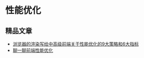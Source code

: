 # 性能优化
<!-- ['❌','✅','🔥','⭐'] -->



<roadmap :data="[
  {title:'性能优化',download:true,x:400,y:20},
  { title:'文件加载的更快', y:220,
    left:[
      ['选择图片格式',[
        ['图片压缩'],
        ['png'],
        ['jpg'],
        ['webp'],
      ]],
      ['js压缩'],
      ['文件更小',[
        ['css压缩'],
        ['js压缩'],
        ['css压缩'],
      ]],
    ],
    right:[
      ['CDN'],
      ['善用缓存',[
        ['http缓存'],
        ['接口缓存'],
        ['路由缓存'],
      ]],
      ['懒加载',[
        ['图片'],
        ['路由'],
      ]],
      ['预加载'],
      ['Treeshaking',[
        ['按需加载'],
        ['rollup'],
      ]],
      ['版本管理'],
    ]
  } ,
  { title:'代码执行的更快', y:200,
    left:[
      ['css性能优化'],
      ['js优化'],
      ['SSR'],
      ['页面静态化'],
    ],
    right:[
      ['减少Dom操作'],
      ['Vue性能优化'],
      ['React性能优化'],
    ]
  } ,
    { title:'研发效率更快', 
    left:[
      ['工程化'],
      ['规范'],
      ['研发流程'],
    ],
    right:[
      ['自动化上线'],
      ['JS执行逻辑'],
    ]
  } ,
  { title:'性能指标', 
    left:[
      ['TTI'],
      ['LCP'],
      ['FP'],
    ],
    right:[
      ['Performance'],
      ['lighthouse'],
      ['性能监控'],
      ['错误监控'],
    ]
  } ,
  {title:'进阶必备'},
]" />


<!-- ## 技术文档 -->
## 精品文章

* [浏览器的渲染写给中高级前端关于性能优化的9大策略和6大指标](https://juejin.cn/post/6981673766178783262)
* [聊一聊前端性能优化](https://juejin.cn/post/6911472693405548557)
<!-- 
## 免费视频

::: warning @todo
B站录制
:::


## 付费教程
@todo -->

